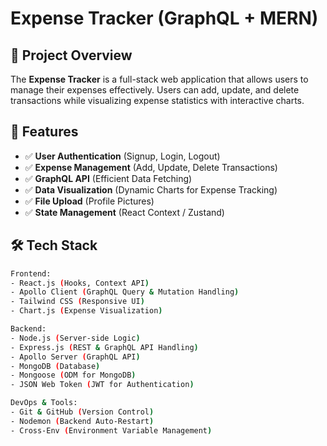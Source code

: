 # Expense Tracker (GraphQL + MERN)

## 📌 Project Overview
The **Expense Tracker** is a full-stack web application that allows users to manage their expenses effectively. Users can add, update, and delete transactions while visualizing expense statistics with interactive charts.

## 🚀 Features
- ✅ **User Authentication** (Signup, Login, Logout)
- ✅ **Expense Management** (Add, Update, Delete Transactions)
- ✅ **GraphQL API** (Efficient Data Fetching)
- ✅ **Data Visualization** (Dynamic Charts for Expense Tracking)
- ✅ **File Upload** (Profile Pictures)
- ✅ **State Management** (React Context / Zustand)

## 🛠️ Tech Stack
```bash
Frontend:
- React.js (Hooks, Context API)
- Apollo Client (GraphQL Query & Mutation Handling)
- Tailwind CSS (Responsive UI)
- Chart.js (Expense Visualization)

Backend:
- Node.js (Server-side Logic)
- Express.js (REST & GraphQL API Handling)
- Apollo Server (GraphQL API)
- MongoDB (Database)
- Mongoose (ODM for MongoDB)
- JSON Web Token (JWT for Authentication)

DevOps & Tools:
- Git & GitHub (Version Control)
- Nodemon (Backend Auto-Restart)
- Cross-Env (Environment Variable Management)
